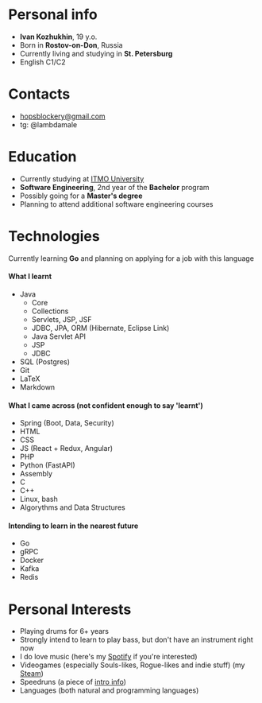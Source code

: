 # Personal info #
- **Ivan Kozhukhin**, 19 y.o.
- Born in **Rostov-on-Don**, Russia
- Currently living and studying in **St. Petersburg**
- English C1/C2

# Contacts #
- hopsblockery@gmail.com
- tg: @lambdamale

# Education #
- Currently studying at [ITMO University](https://en.itmo.ru/)
- **Software Engineering**, 2nd year of the **Bachelor** program
- Possibly going for a **Master's degree**
- Planning to attend additional software engineering courses

# Technologies
Currently learning **Go** and planning on applying for a job with this language
#### What I learnt
- Java
	- Core
	- Collections
	- Servlets, JSP, JSF
	- JDBC, JPA, ORM (Hibernate, Eclipse Link)
	- Java Servlet API
	- JSP
	- JDBC
- SQL (Postgres)
- Git
- LaTeX
- Markdown
#### What I came across (not confident enough to say 'learnt')
- Spring (Boot, Data, Security)
- HTML
- CSS
- JS (React + Redux, Angular)
- PHP
- Python (FastAPI)
- Assembly
- C
- C++
- Linux, bash
- Algorythms and Data Structures
#### Intending to learn in the nearest future
- Go
- gRPC
- Docker
- Kafka
- Redis

# Personal Interests #
- Playing drums for 6+ years
- Strongly intend to learn to play bass, but don't have an instrument right now
- I do love music (here's my [Spotify](https://open.spotify.com/user/31w5lxhoc74odz4fcialhynd2dom?si=4ad4a796de8e47ad) if you're interested)
- Videogames (especially Souls-likes, Rogue-likes and indie stuff) (my [Steam](https://steamcommunity.com/id/oleg_egorovich/))
- Speedruns (a piece of [intro info](https://www.speedrun.com/about))
- Languages (both natural and programming languages)

